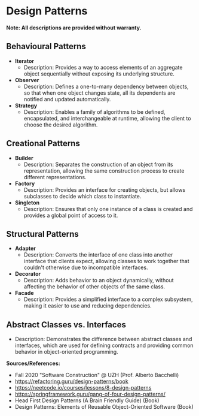 # Design Patterns

**Note: All descriptions are provided without warranty.**

## Behavioural Patterns
- **Iterator**
  - Description: Provides a way to access elements of an aggregate object sequentially without exposing its underlying structure.
- **Observer**
  - Description: Defines a one-to-many dependency between objects, so that when one object changes state, all its dependents are notified and updated automatically.
- **Strategy**
  - Description: Enables a family of algorithms to be defined, encapsulated, and interchangeable at runtime, allowing the client to choose the desired algorithm.

## Creational Patterns
- **Builder**
  - Description: Separates the construction of an object from its representation, allowing the same construction process to create different representations.
- **Factory**
  - Description: Provides an interface for creating objects, but allows subclasses to decide which class to instantiate.
- **Singleton**
  - Description: Ensures that only one instance of a class is created and provides a global point of access to it.

## Structural Patterns
- **Adapter**
  - Description: Converts the interface of one class into another interface that clients expect, allowing classes to work together that couldn't otherwise due to incompatible interfaces.
- **Decorator**
  - Description: Adds behavior to an object dynamically, without affecting the behavior of other objects of the same class.
- **Facade**
  - Description: Provides a simplified interface to a complex subsystem, making it easier to use and reducing dependencies.

## Abstract Classes vs. Interfaces
- Description: Demonstrates the difference between abstract classes and interfaces, which are used for defining contracts and providing common behavior in object-oriented programming.

**Sources/References:**
- Fall 2020 "Software Construction" @ UZH (Prof. Alberto Bacchelli)
- https://refactoring.guru/design-patterns/book
- https://neetcode.io/courses/lessons/8-design-patterns
- https://springframework.guru/gang-of-four-design-patterns/
- Head First Design Patterns (A Brain Friendly Guide) (Book)
- Design Patterns: Elements of Reusable Object-Oriented Software (Book)
